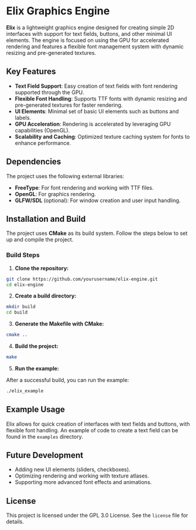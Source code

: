 # Elix Graphics Engine

**Elix** is a lightweight graphics engine designed for creating simple 2D interfaces with support for text fields, buttons, and other minimal UI elements. The engine is focused on using the GPU for accelerated rendering and features a flexible font management system with dynamic resizing and pre-generated textures.

## Key Features

- **Text Field Support**: Easy creation of text fields with font rendering supported through the GPU.
- **Flexible Font Handling**: Supports TTF fonts with dynamic resizing and pre-generated textures for faster rendering.
- **UI Elements**: Minimal set of basic UI elements such as buttons and labels.
- **GPU Acceleration**: Rendering is accelerated by leveraging GPU capabilities (OpenGL).
- **Scalability and Caching**: Optimized texture caching system for fonts to enhance performance.

## Dependencies

The project uses the following external libraries:
- **FreeType**: For font rendering and working with TTF files.
- **OpenGL**: For graphics rendering.
- **GLFW/SDL** (optional): For window creation and user input handling.

## Installation and Build

The project uses **CMake** as its build system. Follow the steps below to set up and compile the project.

### Build Steps

1. **Clone the repository:**

```bash
git clone https://github.com/yourusername/elix-engine.git
cd elix-engine
```

2. **Create a build directory:**

```bash
mkdir build
cd build
```

3. **Generate the Makefile with CMake:**

```bash
cmake ..
```

4. **Build the project:**

```bash
make
```

5. **Run the example:**

After a successful build, you can run the example:

```bash
./elix_example
```

## Example Usage

Elix allows for quick creation of interfaces with text fields and buttons, with flexible font handling. An example of code to create a text field can be found in the `examples` directory.

## Future Development

- Adding new UI elements (sliders, checkboxes).
- Optimizing rendering and working with texture atlases.
- Supporting more advanced font effects and animations.

## License

This project is licensed under the GPL 3.0 License. See the `license` file for details.


